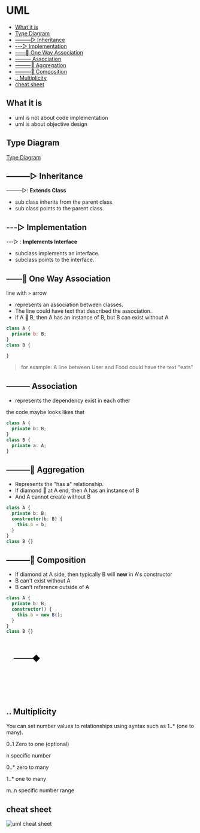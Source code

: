 # UML

* [What it is](#what-it-is)
* [Type Diagram](#type-diagram)
* [———▷ Inheritance](#———▷-inheritance)
* [---▷ Implementation](#---▷-implementation)
* [——󰁔 One Way Association](#——󰁔-one-way-association)
* [——— Association](#———-association)
* [———󱀝 Aggregation](#———󱀝-aggregation)
* [———󰣏 Composition](#———󰣏-composition)
* [.. Multiplicity](#..-multiplicity)
* [cheat sheet](#cheat-sheet)

## What it is

- uml is not about code implementation
- uml is about objective design

## Type Diagram

[Type Diagram](uml-type-diagram.md)

## ———▷ Inheritance

———▷: **Extends Class**

- sub class inherits from the parent class.
- sub class points to the parent class.

## ---▷ Implementation

---▷ : **Implements Interface**

- subclass implements an interface.
- subclass points to the interface.

## ——󰁔 One Way Association

line with `>` arrow

- represents an association between classes.
- The line could have text that described the association.
- if A 󰁔 B, then A has an instance of B, but B can exist without A

```js
class A {
  private b: B;
}
class B {

}
```

> for example: A line between User and Food could have the text "eats"

## ——— Association

- represents the dependency exist in each other

the code maybe looks likes that

```ts
class A {
  private b: B;
}
class B {
  private a: A;
}
```

## ———󱀝 Aggregation

- Represents the "has a" relationship.
- If diamond 󱀝 at A end, then A has an instance of B
- And A cannot create without B

```ts
class A {
  private b: B;
  constructor(b: B) {
    this.b = b;
  }
}
class B {}
```

## ———󰣏 Composition

- If diamond at A side, then typically B will **new** in A's constructor
- B can't exist without A
- B can't reference outside of A

```ts
class A {
  private b: B;
  constructor() {
    this.b = new B();
  }
}
class B {}
```

<svg xmlns="http://www.w3.org/2000/svg">
  <defs>
    <marker id="black-diamond" viewBox="0 0 10 10" refX="5" refY="5" 
            markerWidth="10" markerHeight="10" orient="auto-start-reverse">
      <path d="M 0 5 L 5 0 L 10 5 L 5 10 Z" fill="black"/>
    </marker>
  </defs>
  <path d="M 20 50 L 80 50" stroke="black" stroke-width="2" 
        marker-end="url(#black-diamond)"/>
</svg>

## .. Multiplicity

You can set number values to relationships using syntax such as 1..\* (one to many).

0..1 Zero to one (optional)

n specific number

0..\* zero to many

1..\* one to many

m..n specific number range

## cheat sheet

![uml cheat sheet](umlcheatsheet.jpg)
